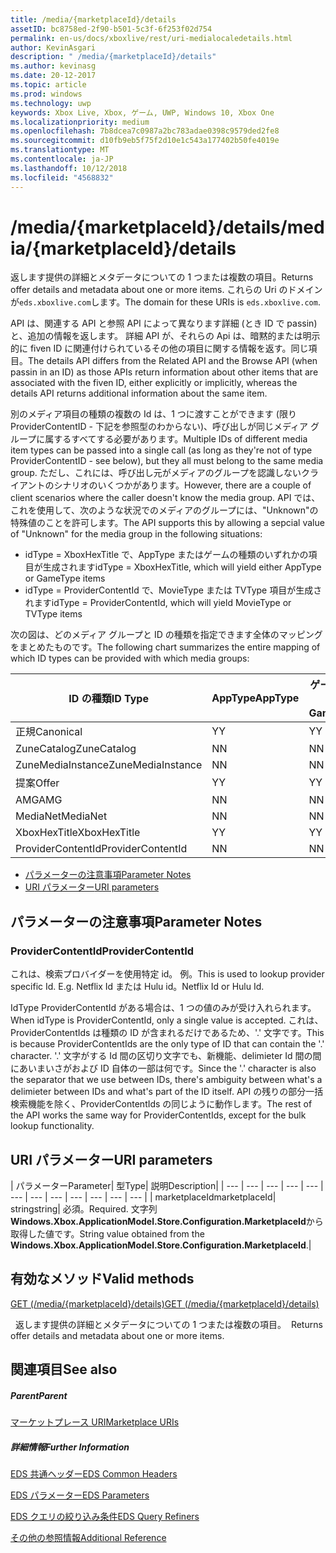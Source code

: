 ```yaml
---
title: /media/{marketplaceId}/details
assetID: bc8758ed-2f90-b501-5c3f-6f253f02d754
permalink: en-us/docs/xboxlive/rest/uri-medialocaledetails.html
author: KevinAsgari
description: " /media/{marketplaceId}/details"
ms.author: kevinasg
ms.date: 20-12-2017
ms.topic: article
ms.prod: windows
ms.technology: uwp
keywords: Xbox Live, Xbox, ゲーム, UWP, Windows 10, Xbox One
ms.localizationpriority: medium
ms.openlocfilehash: 7b8dcea7c0987a2bc783adae0398c9579ded2fe8
ms.sourcegitcommit: d10fb9eb5f75f2d10e1c543a177402b50fe4019e
ms.translationtype: MT
ms.contentlocale: ja-JP
ms.lasthandoff: 10/12/2018
ms.locfileid: "4568832"
---
```

# <a name="mediamarketplaceiddetails"></a><span data-ttu-id="27ecf-104">/media/{marketplaceId}/details</span><span class="sxs-lookup"><span data-stu-id="27ecf-104">/media/{marketplaceId}/details</span></span>
<span data-ttu-id="27ecf-105">返します提供の詳細とメタデータについての 1 つまたは複数の項目。</span><span class="sxs-lookup"><span data-stu-id="27ecf-105">Returns offer details and metadata about one or more items.</span></span> <span data-ttu-id="27ecf-106">これらの Uri のドメインが`eds.xboxlive.com`します。</span><span class="sxs-lookup"><span data-stu-id="27ecf-106">The domain for these URIs is `eds.xboxlive.com`.</span></span>
 
<span data-ttu-id="27ecf-107">API は、関連する API と参照 API によって異なります詳細 (とき ID で passin) と、追加の情報を返します。 詳細 API が、それらの Api は、暗黙的または明示的に fiven ID に関連付けられているその他の項目に関する情報を返す。同じ項目。</span><span class="sxs-lookup"><span data-stu-id="27ecf-107">The details API differs from the Related API and the Browse API (when passin in an ID) as those APIs return information about other items that are associated with the fiven ID, either explicitly or implicitly, whereas the details API returns additional information about the same item.</span></span>
 
<span data-ttu-id="27ecf-108">別のメディア項目の種類の複数の Id は、1 つに渡すことができます (限り ProviderContentID - 下記を参照型のわからない)、呼び出しが同じメディア グループに属するすべてする必要があります。</span><span class="sxs-lookup"><span data-stu-id="27ecf-108">Multiple IDs of different media item types can be passed into a single call (as long as they're not of type ProviderContentID - see below), but they all must belong to the same media group.</span></span> <span data-ttu-id="27ecf-109">ただし、これには、呼び出し元がメディアのグループを認識しないクライアントのシナリオのいくつかがあります。</span><span class="sxs-lookup"><span data-stu-id="27ecf-109">However, there are a couple of client scenarios where the caller doesn't know the media group.</span></span> <span data-ttu-id="27ecf-110">API では、これを使用して、次のような状況でのメディアのグループには、"Unknown"の特殊値のことを許可します。</span><span class="sxs-lookup"><span data-stu-id="27ecf-110">The API supports this by allowing a sepcial value of "Unknown" for the media group in the following situations:</span></span>
 
   * <span data-ttu-id="27ecf-111">idType = XboxHexTitle で、AppType またはゲームの種類のいずれかの項目が生成されます</span><span class="sxs-lookup"><span data-stu-id="27ecf-111">idType = XboxHexTitle, which will yield either AppType or GameType items</span></span>
   * <span data-ttu-id="27ecf-112">idType = ProviderContentId で、MovieType または TVType 項目が生成されます</span><span class="sxs-lookup"><span data-stu-id="27ecf-112">idType = ProviderContentId, which will yield MovieType or TVType items</span></span>
  
<span data-ttu-id="27ecf-113">次の図は、どのメディア グループと ID の種類を指定できます全体のマッピングをまとめたものです。</span><span class="sxs-lookup"><span data-stu-id="27ecf-113">The following chart summarizes the entire mapping of which ID types can be provided with which media groups:</span></span>
 
| <span data-ttu-id="27ecf-114">ID の種類</span><span class="sxs-lookup"><span data-stu-id="27ecf-114">ID Type</span></span>| <span data-ttu-id="27ecf-115">AppType</span><span class="sxs-lookup"><span data-stu-id="27ecf-115">AppType</span></span>| <span data-ttu-id="27ecf-116">ゲームの種類</span><span class="sxs-lookup"><span data-stu-id="27ecf-116">GameType</span></span>| <span data-ttu-id="27ecf-117">MovieType</span><span class="sxs-lookup"><span data-stu-id="27ecf-117">MovieType</span></span>| <span data-ttu-id="27ecf-118">MusicArtistType</span><span class="sxs-lookup"><span data-stu-id="27ecf-118">MusicArtistType</span></span>| <span data-ttu-id="27ecf-119">MusicType</span><span class="sxs-lookup"><span data-stu-id="27ecf-119">MusicType</span></span>| <span data-ttu-id="27ecf-120">TVType</span><span class="sxs-lookup"><span data-stu-id="27ecf-120">TVType</span></span>| <span data-ttu-id="27ecf-121">WebVideoType</span><span class="sxs-lookup"><span data-stu-id="27ecf-121">WebVideoType</span></span>| <span data-ttu-id="27ecf-122">Unknown</span><span class="sxs-lookup"><span data-stu-id="27ecf-122">Unknown</span></span>| 
| --- | --- | --- | --- | --- | --- | --- | --- | --- | 
| <span data-ttu-id="27ecf-123">正規</span><span class="sxs-lookup"><span data-stu-id="27ecf-123">Canonical</span></span>| <span data-ttu-id="27ecf-124">Y</span><span class="sxs-lookup"><span data-stu-id="27ecf-124">Y</span></span>| <span data-ttu-id="27ecf-125">Y</span><span class="sxs-lookup"><span data-stu-id="27ecf-125">Y</span></span>| <span data-ttu-id="27ecf-126">Y</span><span class="sxs-lookup"><span data-stu-id="27ecf-126">Y</span></span>| <span data-ttu-id="27ecf-127">Y</span><span class="sxs-lookup"><span data-stu-id="27ecf-127">Y</span></span>| <span data-ttu-id="27ecf-128">Y</span><span class="sxs-lookup"><span data-stu-id="27ecf-128">Y</span></span>| <span data-ttu-id="27ecf-129">Y</span><span class="sxs-lookup"><span data-stu-id="27ecf-129">Y</span></span>| <span data-ttu-id="27ecf-130">Y</span><span class="sxs-lookup"><span data-stu-id="27ecf-130">Y</span></span>| <span data-ttu-id="27ecf-131">N</span><span class="sxs-lookup"><span data-stu-id="27ecf-131">N</span></span>| 
| <span data-ttu-id="27ecf-132">ZuneCatalog</span><span class="sxs-lookup"><span data-stu-id="27ecf-132">ZuneCatalog</span></span>| <span data-ttu-id="27ecf-133">N</span><span class="sxs-lookup"><span data-stu-id="27ecf-133">N</span></span>| <span data-ttu-id="27ecf-134">N</span><span class="sxs-lookup"><span data-stu-id="27ecf-134">N</span></span>| <span data-ttu-id="27ecf-135">Y</span><span class="sxs-lookup"><span data-stu-id="27ecf-135">Y</span></span>| <span data-ttu-id="27ecf-136">Y</span><span class="sxs-lookup"><span data-stu-id="27ecf-136">Y</span></span>| <span data-ttu-id="27ecf-137">Y</span><span class="sxs-lookup"><span data-stu-id="27ecf-137">Y</span></span>| <span data-ttu-id="27ecf-138">Y</span><span class="sxs-lookup"><span data-stu-id="27ecf-138">Y</span></span>| <span data-ttu-id="27ecf-139">N</span><span class="sxs-lookup"><span data-stu-id="27ecf-139">N</span></span>| <span data-ttu-id="27ecf-140">N</span><span class="sxs-lookup"><span data-stu-id="27ecf-140">N</span></span>| 
| <span data-ttu-id="27ecf-141">ZuneMediaInstance</span><span class="sxs-lookup"><span data-stu-id="27ecf-141">ZuneMediaInstance</span></span>| <span data-ttu-id="27ecf-142">N</span><span class="sxs-lookup"><span data-stu-id="27ecf-142">N</span></span>| <span data-ttu-id="27ecf-143">N</span><span class="sxs-lookup"><span data-stu-id="27ecf-143">N</span></span>| <span data-ttu-id="27ecf-144">Y</span><span class="sxs-lookup"><span data-stu-id="27ecf-144">Y</span></span>| <span data-ttu-id="27ecf-145">N</span><span class="sxs-lookup"><span data-stu-id="27ecf-145">N</span></span>| <span data-ttu-id="27ecf-146">Y</span><span class="sxs-lookup"><span data-stu-id="27ecf-146">Y</span></span>| <span data-ttu-id="27ecf-147">Y</span><span class="sxs-lookup"><span data-stu-id="27ecf-147">Y</span></span>| <span data-ttu-id="27ecf-148">N</span><span class="sxs-lookup"><span data-stu-id="27ecf-148">N</span></span>| <span data-ttu-id="27ecf-149">N</span><span class="sxs-lookup"><span data-stu-id="27ecf-149">N</span></span>| 
| <span data-ttu-id="27ecf-150">提案</span><span class="sxs-lookup"><span data-stu-id="27ecf-150">Offer</span></span>| <span data-ttu-id="27ecf-151">Y</span><span class="sxs-lookup"><span data-stu-id="27ecf-151">Y</span></span>| <span data-ttu-id="27ecf-152">Y</span><span class="sxs-lookup"><span data-stu-id="27ecf-152">Y</span></span>| <span data-ttu-id="27ecf-153">Y</span><span class="sxs-lookup"><span data-stu-id="27ecf-153">Y</span></span>| <span data-ttu-id="27ecf-154">N</span><span class="sxs-lookup"><span data-stu-id="27ecf-154">N</span></span>| <span data-ttu-id="27ecf-155">Y</span><span class="sxs-lookup"><span data-stu-id="27ecf-155">Y</span></span>| <span data-ttu-id="27ecf-156">Y</span><span class="sxs-lookup"><span data-stu-id="27ecf-156">Y</span></span>| <span data-ttu-id="27ecf-157">N</span><span class="sxs-lookup"><span data-stu-id="27ecf-157">N</span></span>| <span data-ttu-id="27ecf-158">N</span><span class="sxs-lookup"><span data-stu-id="27ecf-158">N</span></span>| 
| <span data-ttu-id="27ecf-159">AMG</span><span class="sxs-lookup"><span data-stu-id="27ecf-159">AMG</span></span>| <span data-ttu-id="27ecf-160">N</span><span class="sxs-lookup"><span data-stu-id="27ecf-160">N</span></span>| <span data-ttu-id="27ecf-161">N</span><span class="sxs-lookup"><span data-stu-id="27ecf-161">N</span></span>| <span data-ttu-id="27ecf-162">N</span><span class="sxs-lookup"><span data-stu-id="27ecf-162">N</span></span>| <span data-ttu-id="27ecf-163">N</span><span class="sxs-lookup"><span data-stu-id="27ecf-163">N</span></span>| <span data-ttu-id="27ecf-164">Y</span><span class="sxs-lookup"><span data-stu-id="27ecf-164">Y</span></span>| <span data-ttu-id="27ecf-165">N</span><span class="sxs-lookup"><span data-stu-id="27ecf-165">N</span></span>| <span data-ttu-id="27ecf-166">N</span><span class="sxs-lookup"><span data-stu-id="27ecf-166">N</span></span>| <span data-ttu-id="27ecf-167">N</span><span class="sxs-lookup"><span data-stu-id="27ecf-167">N</span></span>| 
| <span data-ttu-id="27ecf-168">MediaNet</span><span class="sxs-lookup"><span data-stu-id="27ecf-168">MediaNet</span></span>| <span data-ttu-id="27ecf-169">N</span><span class="sxs-lookup"><span data-stu-id="27ecf-169">N</span></span>| <span data-ttu-id="27ecf-170">N</span><span class="sxs-lookup"><span data-stu-id="27ecf-170">N</span></span>| <span data-ttu-id="27ecf-171">N</span><span class="sxs-lookup"><span data-stu-id="27ecf-171">N</span></span>| <span data-ttu-id="27ecf-172">N</span><span class="sxs-lookup"><span data-stu-id="27ecf-172">N</span></span>| <span data-ttu-id="27ecf-173">Y</span><span class="sxs-lookup"><span data-stu-id="27ecf-173">Y</span></span>| <span data-ttu-id="27ecf-174">N</span><span class="sxs-lookup"><span data-stu-id="27ecf-174">N</span></span>| <span data-ttu-id="27ecf-175">N</span><span class="sxs-lookup"><span data-stu-id="27ecf-175">N</span></span>| <span data-ttu-id="27ecf-176">N</span><span class="sxs-lookup"><span data-stu-id="27ecf-176">N</span></span>| 
| <span data-ttu-id="27ecf-177">XboxHexTitle</span><span class="sxs-lookup"><span data-stu-id="27ecf-177">XboxHexTitle</span></span>| <span data-ttu-id="27ecf-178">Y</span><span class="sxs-lookup"><span data-stu-id="27ecf-178">Y</span></span>| <span data-ttu-id="27ecf-179">Y</span><span class="sxs-lookup"><span data-stu-id="27ecf-179">Y</span></span>| <span data-ttu-id="27ecf-180">N</span><span class="sxs-lookup"><span data-stu-id="27ecf-180">N</span></span>| <span data-ttu-id="27ecf-181">N</span><span class="sxs-lookup"><span data-stu-id="27ecf-181">N</span></span>| <span data-ttu-id="27ecf-182">N</span><span class="sxs-lookup"><span data-stu-id="27ecf-182">N</span></span>| <span data-ttu-id="27ecf-183">N</span><span class="sxs-lookup"><span data-stu-id="27ecf-183">N</span></span>| <span data-ttu-id="27ecf-184">N</span><span class="sxs-lookup"><span data-stu-id="27ecf-184">N</span></span>| <span data-ttu-id="27ecf-185">Y</span><span class="sxs-lookup"><span data-stu-id="27ecf-185">Y</span></span>| 
| <span data-ttu-id="27ecf-186">ProviderContentId</span><span class="sxs-lookup"><span data-stu-id="27ecf-186">ProviderContentId</span></span>| <span data-ttu-id="27ecf-187">N</span><span class="sxs-lookup"><span data-stu-id="27ecf-187">N</span></span>| <span data-ttu-id="27ecf-188">N</span><span class="sxs-lookup"><span data-stu-id="27ecf-188">N</span></span>| <span data-ttu-id="27ecf-189">Y</span><span class="sxs-lookup"><span data-stu-id="27ecf-189">Y</span></span>| <span data-ttu-id="27ecf-190">N</span><span class="sxs-lookup"><span data-stu-id="27ecf-190">N</span></span>| <span data-ttu-id="27ecf-191">N</span><span class="sxs-lookup"><span data-stu-id="27ecf-191">N</span></span>| <span data-ttu-id="27ecf-192">Y</span><span class="sxs-lookup"><span data-stu-id="27ecf-192">Y</span></span>| <span data-ttu-id="27ecf-193">N</span><span class="sxs-lookup"><span data-stu-id="27ecf-193">N</span></span>| <span data-ttu-id="27ecf-194">Y</span><span class="sxs-lookup"><span data-stu-id="27ecf-194">Y</span></span>| 
 
  * [<span data-ttu-id="27ecf-195">パラメーターの注意事項</span><span class="sxs-lookup"><span data-stu-id="27ecf-195">Parameter Notes</span></span>](#ID4EEH)
  * [<span data-ttu-id="27ecf-196">URI パラメーター</span><span class="sxs-lookup"><span data-stu-id="27ecf-196">URI parameters</span></span>](#ID4EUH)
 
<a id="ID4EEH"></a>

 
## <a name="parameter-notes"></a><span data-ttu-id="27ecf-197">パラメーターの注意事項</span><span class="sxs-lookup"><span data-stu-id="27ecf-197">Parameter Notes</span></span>
 
<a id="ID4EIH"></a>

 
### <a name="providercontentid"></a><span data-ttu-id="27ecf-198">ProviderContentId</span><span class="sxs-lookup"><span data-stu-id="27ecf-198">ProviderContentId</span></span>
 
<span data-ttu-id="27ecf-199">これは、検索プロバイダーを使用特定 id。 例。</span><span class="sxs-lookup"><span data-stu-id="27ecf-199">This is used to lookup provider specific Id. E.g.</span></span> <span data-ttu-id="27ecf-200">Netflix Id または Hulu id。</span><span class="sxs-lookup"><span data-stu-id="27ecf-200">Netflix Id or Hulu Id.</span></span>
 
<span data-ttu-id="27ecf-201">IdType ProviderContentId がある場合は、1 つの値のみが受け入れられます。</span><span class="sxs-lookup"><span data-stu-id="27ecf-201">When idType is ProviderContentId, only a single value is accepted.</span></span> <span data-ttu-id="27ecf-202">これは、ProviderContentIds は種類の ID が含まれるだけであるため、'.' 文字です。</span><span class="sxs-lookup"><span data-stu-id="27ecf-202">This is because ProviderContentIds are the only type of ID that can contain the '.' character.</span></span> <span data-ttu-id="27ecf-203">'.' 文字がする Id 間の区切り文字でも、新機能、delimieter Id 間の間にあいまいさがおよび ID 自体の一部は何です。</span><span class="sxs-lookup"><span data-stu-id="27ecf-203">Since the '.' character is also the separator that we use between IDs, there's ambiguity between what's a delimieter between IDs and what's part of the ID itself.</span></span> <span data-ttu-id="27ecf-204">API の残りの部分一括検索機能を除く、ProviderContentIds の同じように動作します。</span><span class="sxs-lookup"><span data-stu-id="27ecf-204">The rest of the API works the same way for ProviderContentIds, except for the bulk lookup functionality.</span></span>
   
<a id="ID4EUH"></a>

 
## <a name="uri-parameters"></a><span data-ttu-id="27ecf-205">URI パラメーター</span><span class="sxs-lookup"><span data-stu-id="27ecf-205">URI parameters</span></span>
 
| <span data-ttu-id="27ecf-206">パラメーター</span><span class="sxs-lookup"><span data-stu-id="27ecf-206">Parameter</span></span>| <span data-ttu-id="27ecf-207">型</span><span class="sxs-lookup"><span data-stu-id="27ecf-207">Type</span></span>| <span data-ttu-id="27ecf-208">説明</span><span class="sxs-lookup"><span data-stu-id="27ecf-208">Description</span></span>| 
| --- | --- | --- | --- | --- | --- | --- | --- | --- | --- | --- | --- | 
| <span data-ttu-id="27ecf-209">marketplaceId</span><span class="sxs-lookup"><span data-stu-id="27ecf-209">marketplaceId</span></span>| <span data-ttu-id="27ecf-210">string</span><span class="sxs-lookup"><span data-stu-id="27ecf-210">string</span></span>| <span data-ttu-id="27ecf-211">必須。</span><span class="sxs-lookup"><span data-stu-id="27ecf-211">Required.</span></span> <span data-ttu-id="27ecf-212">文字列<b>Windows.Xbox.ApplicationModel.Store.Configuration.MarketplaceId</b>から取得した値です。</span><span class="sxs-lookup"><span data-stu-id="27ecf-212">String value obtained from the <b>Windows.Xbox.ApplicationModel.Store.Configuration.MarketplaceId</b>.</span></span>| 
  
<a id="ID4EWAAC"></a>

 
## <a name="valid-methods"></a><span data-ttu-id="27ecf-213">有効なメソッド</span><span class="sxs-lookup"><span data-stu-id="27ecf-213">Valid methods</span></span>

[<span data-ttu-id="27ecf-214">GET (/media/{marketplaceId}/details)</span><span class="sxs-lookup"><span data-stu-id="27ecf-214">GET (/media/{marketplaceId}/details)</span></span>](uri-medialocaledetailsget.md)

<span data-ttu-id="27ecf-215">&nbsp;&nbsp;返します提供の詳細とメタデータについての 1 つまたは複数の項目。</span><span class="sxs-lookup"><span data-stu-id="27ecf-215">&nbsp;&nbsp;Returns offer details and metadata about one or more items.</span></span> 
 
<a id="ID4EABAC"></a>

 
## <a name="see-also"></a><span data-ttu-id="27ecf-216">関連項目</span><span class="sxs-lookup"><span data-stu-id="27ecf-216">See also</span></span>
 
<a id="ID4ECBAC"></a>

 
##### <a name="parent"></a><span data-ttu-id="27ecf-217">Parent</span><span class="sxs-lookup"><span data-stu-id="27ecf-217">Parent</span></span> 

[<span data-ttu-id="27ecf-218">マーケットプレース URI</span><span class="sxs-lookup"><span data-stu-id="27ecf-218">Marketplace URIs</span></span>](atoc-reference-marketplace.md)

  
<a id="ID4EMBAC"></a>

 
##### <a name="further-information"></a><span data-ttu-id="27ecf-219">詳細情報</span><span class="sxs-lookup"><span data-stu-id="27ecf-219">Further Information</span></span> 

[<span data-ttu-id="27ecf-220">EDS 共通ヘッダー</span><span class="sxs-lookup"><span data-stu-id="27ecf-220">EDS Common Headers</span></span>](../../additional/edscommonheaders.md)

 [<span data-ttu-id="27ecf-221">EDS パラメーター</span><span class="sxs-lookup"><span data-stu-id="27ecf-221">EDS Parameters</span></span>](../../additional/edsparameters.md)

 [<span data-ttu-id="27ecf-222">EDS クエリの絞り込み条件</span><span class="sxs-lookup"><span data-stu-id="27ecf-222">EDS Query Refiners</span></span>](../../additional/edsqueryrefiners.md)

 [<span data-ttu-id="27ecf-223">その他の参照情報</span><span class="sxs-lookup"><span data-stu-id="27ecf-223">Additional Reference</span></span>](../../additional/atoc-xboxlivews-reference-additional.md)

   